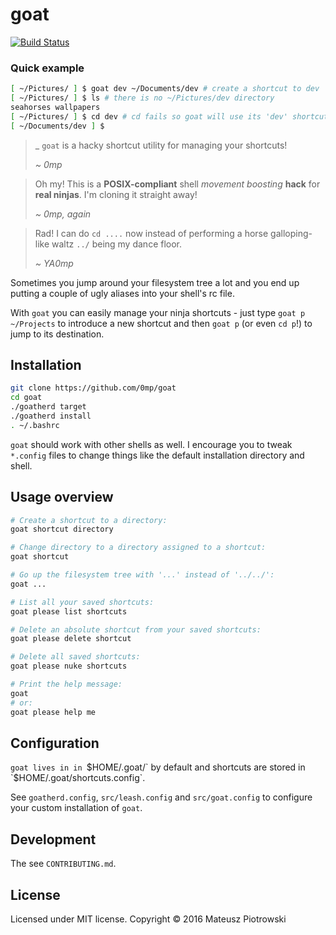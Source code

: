 # goat

[![Build Status](https://travis-ci.org/0mp/goat.svg?branch=master)](https://travis-ci.org/0mp/goat)

### Quick example

```sh
[ ~/Pictures/ ] $ goat dev ~/Documents/dev # create a shortcut to dev
[ ~/Pictures/ ] $ ls # there is no ~/Pictures/dev directory
seahorses wallpapers
[ ~/Pictures/ ] $ cd dev # cd fails so goat will use its 'dev' shortcut
[ ~/Documents/dev ] $
```

>
>
> _
> `goat` is a hacky shortcut utility for managing your shortcuts!
>
> _~ 0mp_
<!-- -->
> Oh my! This is a **POSIX-compliant** shell _movement boosting_ **hack** for
> **real ninjas**. I'm cloning it straight away!
>
> _~ 0mp, again_
<!-- -->
> Rad! I can do `cd ....` now instead of performing a horse galloping-like
> waltz `../` being my dance floor.
>
> _~ YA0mp_

Sometimes you jump around your filesystem tree a lot and you end up putting a
couple of ugly aliases into your shell's rc file.

With `goat` you can easily manage your ninja shortcuts - just type `goat p
~/Projects` to introduce a new shortcut and then `goat p` (or even `cd p`!) to
jump to its destination.

## Installation

```sh
git clone https://github.com/0mp/goat
cd goat
./goatherd target
./goatherd install
. ~/.bashrc
```

`goat` should work with other shells as well. I encourage you to tweak
`*.config` files to change things like the default installation directory and
shell.

## Usage overview

```sh
# Create a shortcut to a directory:
goat shortcut directory

# Change directory to a directory assigned to a shortcut:
goat shortcut

# Go up the filesystem tree with '...' instead of '../../':
goat ...

# List all your saved shortcuts:
goat please list shortcuts

# Delete an absolute shortcut from your saved shortcuts:
goat please delete shortcut

# Delete all saved shortcuts:
goat please nuke shortcuts

# Print the help message:
goat
# or:
goat please help me
```

## Configuration

`goat lives in in `$HOME/.goat/` by default and shortcuts are
stored in `$HOME/.goat/shortcuts.config`.

See `goatherd.config`, `src/leash.config` and `src/goat.config` to configure
your custom installation of `goat`.

## Development

The see `CONTRIBUTING.md`.

License
-------

Licensed under MIT license. Copyright &#169; 2016 Mateusz Piotrowski
